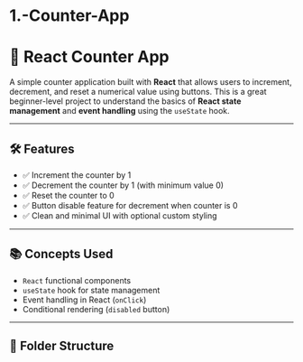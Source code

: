 # 1.-Counter-App


# 🔢 React Counter App

A simple counter application built with **React** that allows users to increment, decrement, and reset a numerical value using buttons. This is a great beginner-level project to understand the basics of **React state management** and **event handling** using the `useState` hook.

---

## 🛠️ Features

- ✅ Increment the counter by 1
- ✅ Decrement the counter by 1 (with minimum value 0)
- ✅ Reset the counter to 0
- ✅ Button disable feature for decrement when counter is 0
- ✅ Clean and minimal UI with optional custom styling

---

## 📚 Concepts Used

- `React` functional components
- `useState` hook for state management
- Event handling in React (`onClick`)
- Conditional rendering (`disabled` button)

---

## 📂 Folder Structure

